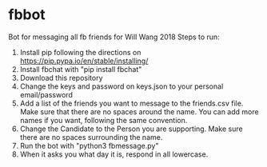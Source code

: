 # fbbot
Bot for messaging all fb friends for Will Wang 2018
Steps to run:
1. Install pip following the directions on https://pip.pypa.io/en/stable/installing/
2. Install fbchat with "pip install fbchat"
3. Download this repository
4. Change the keys and password on keys.json to your personal email/password
5. Add a list of the friends you want to message to the friends.csv file. Make sure that there are no spaces around the name. You can add more names if you want, following the same convention.
6. Change the Candidate to the Person you are supporting. Make sure there are no spaces surrounding the name.
7. Run the bot with "python3 fbmessage.py"
8. When it asks you what day it is, respond in all lowercase.
